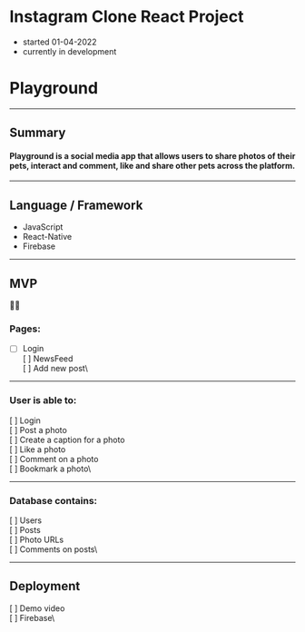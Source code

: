 # Instagram Clone React Project

- started 01-04-2022
- currently in development

# Playground
----------
## Summary
#### Playground is a social media app that allows users to share photos of their pets, interact and comment, like and share other pets across the platform.
----------
## Language / Framework

- JavaScript
- React-Native
- Firebase

----------
## MVP
🤖📱
### Pages:

- [ ] Login\
[ ] NewsFeed\
[ ] Add new post\

----------
### User is able to:

[ ] Login\
[ ] Post a photo\
[ ] Create a caption for a photo\
[ ] Like a photo\
[ ] Comment on a photo\
[ ] Bookmark a photo\

----------
### Database contains:

[ ] Users\
[ ] Posts\
[ ] Photo URLs\
[ ] Comments on posts\

----------

## Deployment

[ ] Demo video\
[ ] Firebase\